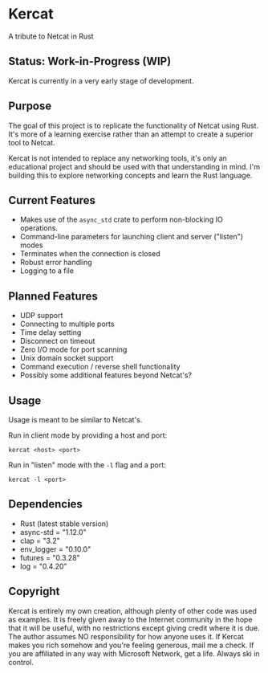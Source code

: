 # Kercat

A tribute to Netcat in Rust

## Status: Work-in-Progress (WIP)

Kercat is currently in a very early stage of development. 

## Purpose

The goal of this project is to replicate the functionality of Netcat using Rust. It's more of a learning exercise rather than an attempt to create a superior tool to Netcat. 

Kercat is not intended to replace any networking tools, it's only an educational project and should be used with that understanding in mind. I'm building this to explore networking concepts and learn the Rust language.

## Current Features

- Makes use of the `async_std` crate to perform non-blocking IO operations.
- Command-line parameters for launching client and server ("listen") modes
- Terminates when the connection is closed
- Robust error handling
- Logging to a file


## Planned Features

- UDP support
- Connecting to multiple ports
- Time delay setting
- Disconnect on timeout 
- Zero I/O mode for port scanning
- Unix domain socket support
- Command execution / reverse shell functionality
- Possibly some additional features beyond Netcat's?

## Usage

Usage is meant to be similar to Netcat's. 

Run in client mode by providing a host and port:

`kercat <host> <port>`

Run in "listen" mode with the `-l` flag and a port:

`kercat -l <port>`

## Dependencies

- Rust (latest stable version)
- async-std = "1.12.0"
- clap = "3.2"
- env_logger = "0.10.0"
- futures = "0.3.28"
- log = "0.4.20"

## Copyright

Kercat is entirely my own creation, although plenty of other code was used as examples. It is freely given away to the Internet community in the hope that it will be useful, with no restrictions except giving credit where it is due. The author assumes NO responsibility for how anyone uses it. If Kercat makes you rich somehow and you're feeling generous, mail me a check. If you are affiliated in any way with Microsoft Network, get a life. Always ski in control.
